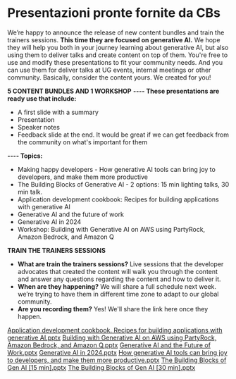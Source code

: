 # Presentazioni pronte fornite da CBs

We’re happy to announce the release of new content bundles and train the trainers sessions. **This time they are focused on generative AI.** We hope they will help you both in your journey learning about generative AI, but also using them to deliver talks and create content on top of them.
You're free to use and modify these presentations to fit your community needs. And you can use them for deliver talks at UG events, internal meetings or other community. Basically, consider the content yours. We created for you!

**5 CONTENT BUNDLES AND 1 WORKSHOP**
**---- These presentations are ready use that include:**  

- A first slide with a summary
- Presentation
- Speaker notes
- Feedback slide at the end. It would be great if we can get feedback from the community on what's important for them

**---- Topics:**  

- Making happy developers - How generative AI tools can bring joy to developers, and make them more productive
- The Building Blocks of Generative AI - 2 options: 15 min lighting talks, 30 min talk.
- Application development cookbook: Recipes for building applications with generative AI
- Generative AI and the future of work
- Generative AI in 2024
- Workshop: Building with Generative AI on AWS using PartyRock, Amazon Bedrock, and Amazon Q

**TRAIN THE TRAINERS SESSIONS**

- **What are train the trainers sessions?** Live sessions that the developer advocates that created the content will walk you through the content and answer any questions regarding the content and how to deliver it.
- **When are they happening?** We will share a full schedule next week. we’re trying to have them in different time zone to adapt to our global community.
- **Are you recording them?** Yes! We'll share the link here once they happen.

[Application development cookbook. Recipes for building applications with generative AI.pptx](file:///%2FUsers%2Fctaverna%2FDocuments%2F3.Risorse%2FAWS%2F2024-05-31%20-%20GenAI%20presentations%2FApplication%20development%20cookbook.%20Recipes%20for%20building%20applications%20with%20generative%20AI.pptx)
[Building with Generative AI on AWS using PartyRock, Amazon Bedrock, and Amazon Q.pptx](file:///%2FUsers%2Fctaverna%2FDocuments%2F3.Risorse%2FAWS%2F2024-05-31%20-%20GenAI%20presentations%2FBuilding%20with%20Generative%20AI%20on%20AWS%20using%20PartyRock%2C%20Amazon%20Bedrock%2C%20and%20Amazon%20Q.pptx)
[Generative AI and the Future of Work.pptx](file:///%2FUsers%2Fctaverna%2FDocuments%2F3.Risorse%2FAWS%2F2024-05-31%20-%20GenAI%20presentations%2FGenerative%20AI%20and%20the%20Future%20of%20Work.pptx)
[Generative AI in 2024.pptx](file:///%2FUsers%2Fctaverna%2FDocuments%2F3.Risorse%2FAWS%2F2024-05-31%20-%20GenAI%20presentations%2FGenerative%20AI%20in%202024.pptx)
[How generative AI tools can bring joy to developers, and make them  more productive.pptx](file:///%2FUsers%2Fctaverna%2FDocuments%2F3.Risorse%2FAWS%2F2024-05-31%20-%20GenAI%20presentations%2FHow%20generative%20AI%20tools%20can%20bring%20joy%20to%20developers%2C%20and%20make%20them%20%20more%20productive.pptx)
[The Building Blocks of Gen AI [15 min].pptx](file:///%2FUsers%2Fctaverna%2FDocuments%2F3.Risorse%2FAWS%2F2024-05-31%20-%20GenAI%20presentations%2FThe%20Building%20Blocks%20of%20Gen%20AI%20%5B15%20min%5D.pptx)
[The Building Blocks of Gen AI [30 min].pptx](file:///%2FUsers%2Fctaverna%2FDocuments%2F3.Risorse%2FAWS%2F2024-05-31%20-%20GenAI%20presentations%2FThe%20Building%20Blocks%20of%20Gen%20AI%20%5B30%20min%5D.pptx)
